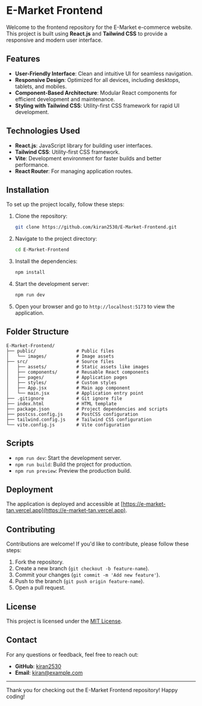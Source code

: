 # E-Market Frontend

Welcome to the frontend repository for the E-Market e-commerce website. This project is built using **React.js** and **Tailwind CSS** to provide a responsive and modern user interface.

## Features

- **User-Friendly Interface**: Clean and intuitive UI for seamless navigation.
- **Responsive Design**: Optimized for all devices, including desktops, tablets, and mobiles.
- **Component-Based Architecture**: Modular React components for efficient development and maintenance.
- **Styling with Tailwind CSS**: Utility-first CSS framework for rapid UI development.

## Technologies Used

- **React.js**: JavaScript library for building user interfaces.
- **Tailwind CSS**: Utility-first CSS framework.
- **Vite**: Development environment for faster builds and better performance.
- **React Router**: For managing application routes.

## Installation

To set up the project locally, follow these steps:

1. Clone the repository:

   ```bash
   git clone https://github.com/kiran2530/E-Market-Frontend.git
   ```

2. Navigate to the project directory:

   ```bash
   cd E-Market-Frontend
   ```

3. Install the dependencies:

   ```bash
   npm install
   ```

4. Start the development server:

   ```bash
   npm run dev
   ```

5. Open your browser and go to `http://localhost:5173` to view the application.

## Folder Structure

```
E-Market-Frontend/
├── public/               # Public files
│   └── images/           # Image assets
├── src/                  # Source files
│   ├── assets/           # Static assets like images
│   ├── components/       # Reusable React components
│   ├── pages/            # Application pages
│   ├── styles/           # Custom styles
│   ├── App.jsx           # Main app component
│   └── main.jsx          # Application entry point
├── .gitignore            # Git ignore file
├── index.html            # HTML template
├── package.json          # Project dependencies and scripts
├── postcss.config.js     # PostCSS configuration
├── tailwind.config.js    # Tailwind CSS configuration
└── vite.config.js        # Vite configuration
```

## Scripts

- `npm run dev`: Start the development server.
- `npm run build`: Build the project for production.
- `npm run preview`: Preview the production build.

## Deployment

The application is deployed and accessible at [https://e-market-tan.vercel.app](https://e-market-tan.vercel.app).

## Contributing

Contributions are welcome! If you'd like to contribute, please follow these steps:

1. Fork the repository.
2. Create a new branch (`git checkout -b feature-name`).
3. Commit your changes (`git commit -m 'Add new feature'`).
4. Push to the branch (`git push origin feature-name`).
5. Open a pull request.

## License

This project is licensed under the [MIT License](LICENSE).

## Contact

For any questions or feedback, feel free to reach out:

- **GitHub**: [kiran2530](https://github.com/kiran2530)
- **Email**: [kiran@example.com](mailto:kiran@example.com)

---

Thank you for checking out the E-Market Frontend repository! Happy coding!

